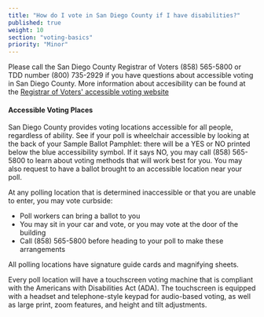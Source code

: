 ```yaml
---
title: "How do I vote in San Diego County if I have disabilities?"
published: true
weight: 10
section: "voting-basics"
priority: "Minor"
---
```


Please call the San Diego County Registrar of Voters (858) 565-5800 or TDD number (800) 735-2929 if you have questions about accessible voting in San Diego County. More information about accesibility can be found at the [Registrar of Voters' accessible voting website](https://www.sdvote.com/content/rov/en/outreach/accessible_voting.html)

#### Accessible Voting Places   

San Diego County provides voting locations accessible for all people, regardless of ability. See if your poll is wheelchair accessible by looking at the back of your Sample Ballot Pamphlet: there will be a YES or NO printed below the blue accessibility symbol. If it says NO, you may call (858) 565-5800 to learn about voting methods that will work best for you. You may also request to have a ballot brought to an accessible location near your poll.

At any polling location that is determined inaccessible or that you are unable to enter, you may vote curbside:
- Poll workers can bring a ballot to you
- You may sit in your car and vote, or you may vote at the door of the building
- Call (858) 565-5800 before heading to your poll to make these arrangements

All polling locations have signature guide cards and magnifying sheets.

Every poll location will have a touchscreen voting machine that is compliant with the Americans with Disabilities Act (ADA). The touchscreen is equipped with a headset and telephone-style keypad for audio-based voting, as well as large print, zoom features, and height and tilt adjustments.
